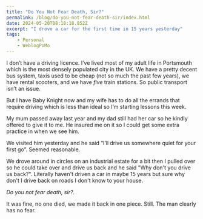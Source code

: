 ```yaml
---
title: "Do You Not Fear Death, Sir?"
permalink: /blog/do-you-not-fear-death-sir/index.html
date: 2024-05-20T08:18:18.852Z
excerpt: "I drove a car for the first time in 15 years yesterday"
tags:
    - Personal
    - WeblogPoMo
---
```


I don’t have a driving licence. I’ve lived most of my adult life in Portsmouth which is the most densely populated city in the UK. We have a pretty decent bus system, taxis used to be cheap (not so much the past few years), we have rental scooters, and we have _five_ train stations. So public transport isn’t an issue. 

But I have Baby Knight now and my wife has to do all the errands that require driving which is less than ideal so I’m starting lessons this week. 

My mum passed away last year and my dad still had her car so he kindly offered to give it to me. He insured me on it so I could get some extra practice in when we see him. 

We visited him yesterday and he said “I’ll drive us somewhere quiet for your first go”. Seemed reasonable. 

We drove around in circles on an industrial estate for a bit then I pulled over so he could take over and drive us back and he said "Why don't you drive us back?". Literally haven't driven a car in maybe 15 years but sure why don't I drive back on roads I don't know to your house.

_Do you not fear death, sir?_.

It was fine, no one died, we made it back in one piece. Still. The man clearly has no fear.